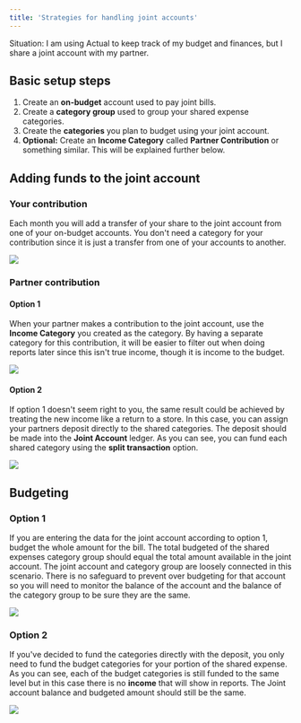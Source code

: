 ```yaml
---
title: 'Strategies for handling joint accounts'
---
```


Situation:  I am using Actual to keep track of my budget and finances, but I share a joint account with my partner.

## Basic setup steps
1. Create an **on-budget** account used to pay joint bills.
2. Create a **category group** used to group your shared expense categories.
3. Create the **categories** you plan to budget using your joint account.
4. **Optional:** Create an **Income Category** called **Partner Contribution** or something similar.  This will be explained further below.

## Adding funds to the joint account

### Your contribution

Each month you will add a transfer of your share to the joint account from one of your on-budget accounts.  You don't need a category for your contribution since it is just a transfer from one of your accounts to another.  

![](/img/jointaccount-2.png)

### Partner contribution

#### Option 1

When your partner makes a contribution to the joint account, use the **Income Category** you created as the category.  By having a separate category for this contribution, it will be easier to filter out when doing reports later since this isn't true income, though it is income to the budget.  

![](/img/jointaccount-3.png)

#### Option 2

If option 1 doesn't seem right to you, the same result could be achieved by treating the new income like a return to a store.  In this case, you can assign your partners deposit directly to the shared categories.  The deposit should be made into the **Joint Account** ledger.  As you can see, you can fund each shared category using the **split transaction** option.

![](/img/jointaccount-5.png)

## Budgeting

### Option 1
If you are entering the data for the joint account according to option 1, budget the whole amount for the bill.  The total budgeted of the shared expenses category group should equal the total amount available in the joint account.  The joint account and category group are loosely connected in this scenario.  There is no safeguard to prevent over budgeting for that account so you will need to monitor the balance of the account and the balance of the category group to be sure they are the same.

![](/img/jointaccount-1.png)

### Option 2

If you've decided to fund the categories directly with the deposit, you only need to fund the budget categories for your portion of the shared expense.  As you can see, each of the budget categories is still funded to the same level but in this case there is no **income** that will show in reports.  The Joint account balance and budgeted amount should still be the same.

![](/img/jointaccount-4.png)